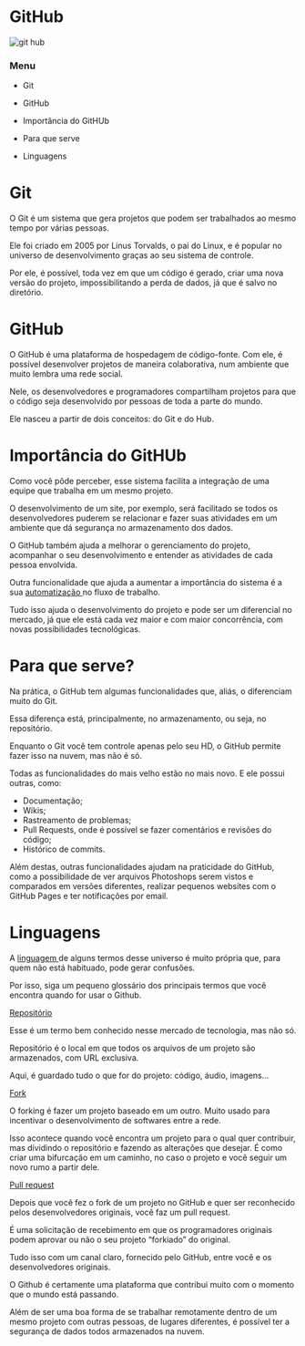# GitHub



![git hub](https://logos-world.net/wp-content/uploads/2020/11/GitHub-Logo.png)



### Menu

- Git

- GitHub

- Importância do GitHUb

- Para que serve

- Linguagens 

  







# Git 

O Git é um sistema que gera projetos que podem ser trabalhados ao mesmo tempo por várias pessoas.

Ele foi criado em 2005 por Linus Torvalds, o pai do Linux, e é popular no universo de desenvolvimento graças ao seu sistema de controle. 

Por ele, é possível, toda vez em que um código é gerado, criar uma nova versão do projeto, impossibilitando a perda de dados, já que é salvo no diretório. 







# GitHub

O GitHub é uma plataforma de hospedagem de código-fonte. Com ele, é possível desenvolver projetos de maneira colaborativa, num ambiente que muito lembra uma rede social. 

Nele, os desenvolvedores e programadores compartilham projetos para que o código seja desenvolvido por pessoas de toda a parte do mundo. 

Ele nasceu a partir de dois conceitos: do Git e do Hub.



# Importância do GitHUb

Como você pôde perceber, esse sistema facilita a integração de uma equipe que trabalha em um mesmo projeto.

O desenvolvimento de um site, por exemplo, será facilitado se todos os desenvolvedores puderem se relacionar e fazer suas atividades em um ambiente que dá segurança no armazenamento dos dados. 

O GitHub também ajuda a melhorar o gerenciamento do projeto, acompanhar o seu desenvolvimento e entender as atividades de cada pessoa envolvida. 

Outra funcionalidade que ajuda a aumentar a importância do sistema é a sua [automatização ](https://enotas.com.br/blog/tendencias-da-tecnologia-para-automatizacao/)no fluxo de trabalho. 

Tudo isso ajuda o desenvolvimento do projeto e pode ser um diferencial no mercado, já que ele está cada vez maior e com maior concorrência, com novas possibilidades tecnológicas.



# Para que serve?

Na prática, o GitHub tem algumas funcionalidades que, aliás, o diferenciam muito do Git. 

Essa diferença está, principalmente, no armazenamento, ou seja, no repositório. 

Enquanto o Git você tem controle apenas pelo seu HD, o GitHub permite fazer isso na nuvem, mas não é só.

Todas as funcionalidades do mais velho estão no mais novo. E ele possui outras, como:



- Documentação;
- Wikis;
- Rastreamento de problemas;
- Pull Requests, onde é possível se fazer comentários e revisões do código;
- Histórico de commits.



Além destas, outras funcionalidades ajudam na praticidade do GitHub, como a possibilidade de ver arquivos Photoshops serem vistos e comparados em versões diferentes, realizar pequenos websites com o GitHub Pages e ter notificações por email. 



# Linguagens



A [linguagem ](https://enotas.com.br/blog/linguagens-de-programacao/)de alguns termos desse universo é muito própria que, para quem não está habituado, pode gerar confusões. 

Por isso, siga um pequeno glossário dos principais termos que você encontra quando for usar o Github.



<u>Repositório</u>



Esse é um termo bem conhecido nesse mercado de tecnologia, mas não só. 

Repositório é o local em que todos os arquivos de um projeto são armazenados, com URL exclusiva. 

Aqui, é guardado tudo o que for do projeto: código, áudio, imagens... 



<u>Fork</u>



O forking é fazer um projeto baseado em um outro. Muito usado para incentivar o desenvolvimento de softwares entre a rede. 

Isso acontece quando você encontra um projeto para o qual quer contribuir, mas dividindo o repositório e fazendo as alterações que desejar. É como criar uma bifurcação em um caminho, no caso o projeto e você seguir um novo rumo a partir dele. 



<u>Pull request</u>

Depois que você fez o fork de um projeto no GitHub e quer ser reconhecido pelos desenvolvedores originais, você faz um pull request. 

É uma solicitação de recebimento em que os programadores originais podem aprovar ou não o seu projeto “forkiado” do original. 

Tudo isso com um canal claro, fornecido pelo GitHub, entre você e os desenvolvedores originais. 

O Github é certamente uma plataforma que contribui muito com o momento que o mundo está passando. 

Além de ser uma boa forma de se trabalhar remotamente dentro de um mesmo projeto com outras pessoas, de lugares diferentes, é possível ter a segurança de dados todos armazenados na nuvem. 

